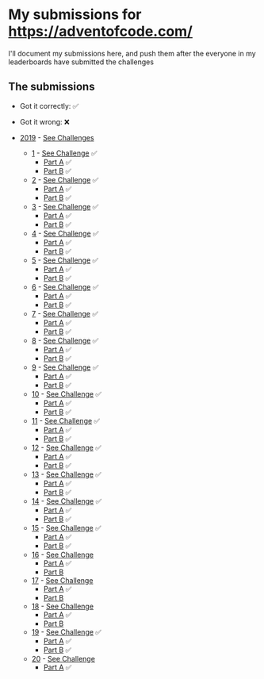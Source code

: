 # My submissions for https://adventofcode.com/

I'll document my submissions here, and push them after the everyone in my 
leaderboards have submitted the challenges

## The submissions

* Got it correctly: :white_check_mark:
* Got it wrong: :x:


* [2019](year_2019) - [See Challenges](https://adventofcode.com/2019)
  * [1](year_2019/day_01)  - [See Challenge](https://adventofcode.com/2019/day/1) :white_check_mark:
    * [Part A](year_2019/day_01/part_a.py) :white_check_mark:
    * [Part B](year_2019/day_01/part_b.py) :white_check_mark:
  * [2](year_2019/day_02)  - [See Challenge](https://adventofcode.com/2019/day/2) :white_check_mark:
    * [Part A](year_2019/day_02/part_a.py) :white_check_mark:
    * [Part B](year_2019/day_02/part_b.py) :white_check_mark:
  * [3](year_2019/day_03)  - [See Challenge](https://adventofcode.com/2019/day/3) :white_check_mark:
    * [Part A](year_2019/day_03/part_a.py) :white_check_mark:
    * [Part B](year_2019/day_03/part_b.py) :white_check_mark:
  * [4](year_2019/day_04)  - [See Challenge](https://adventofcode.com/2019/day/4) :white_check_mark:
    * [Part A](year_2019/day_04/part_a.py) :white_check_mark:
    * [Part B](year_2019/day_04/part_b.py) :white_check_mark:
  * [5](year_2019/day_05)  - [See Challenge](https://adventofcode.com/2019/day/5) :white_check_mark:
    * [Part A](year_2019/day_05/part_a.py) :white_check_mark:
    * [Part B](year_2019/day_05/part_b.py) :white_check_mark:
  * [6](year_2019/day_06)  - [See Challenge](https://adventofcode.com/2019/day/6) :white_check_mark:
    * [Part A](year_2019/day_06/part_a.py) :white_check_mark:
    * [Part B](year_2019/day_06/part_b.py) :white_check_mark:
  * [7](year_2019/day_07)  - [See Challenge](https://adventofcode.com/2019/day/7) :white_check_mark:
    * [Part A](year_2019/day_07/part_a.py) :white_check_mark:
    * [Part B](year_2019/day_07/part_b.py) :white_check_mark:
  * [8](year_2019/day_08)  - [See Challenge](https://adventofcode.com/2019/day/8) :white_check_mark:
    * [Part A](year_2019/day_08/part_a.py) :white_check_mark:
    * [Part B](year_2019/day_08/part_b.py) :white_check_mark:
  * [9](year_2019/day_09)  - [See Challenge](https://adventofcode.com/2019/day/9) :white_check_mark:
    * [Part A](year_2019/day_09/part_a.py) :white_check_mark:
    * [Part B](year_2019/day_09/part_b.py) :white_check_mark:
  * [10](year_2019/day_10)  - [See Challenge](https://adventofcode.com/2019/day/10) :white_check_mark:
    * [Part A](year_2019/day_10/part_a.py) :white_check_mark:
    * [Part B](year_2019/day_10/part_b.py) :white_check_mark:
  * [11](year_2019/day_11)  - [See Challenge](https://adventofcode.com/2019/day/11) :white_check_mark:
    * [Part A](year_2019/day_11/part_a.py) :white_check_mark:
    * [Part B](year_2019/day_11/part_b.py) :white_check_mark:
  * [12](year_2019/day_12)  - [See Challenge](https://adventofcode.com/2019/day/12) :white_check_mark:
    * [Part A](year_2019/day_12/part_a.py) :white_check_mark:
    * [Part B](year_2019/day_12/part_b.py) :white_check_mark:
  * [13](year_2019/day_13)  - [See Challenge](https://adventofcode.com/2019/day/13) :white_check_mark:
    * [Part A](year_2019/day_13/part_a.py) :white_check_mark:
    * [Part B](year_2019/day_13/part_b.py) :white_check_mark:
  * [14](year_2019/day_14)  - [See Challenge](https://adventofcode.com/2019/day/14) :white_check_mark:
    * [Part A](year_2019/day_14/part_a.py) :white_check_mark:
    * [Part B](year_2019/day_14/part_b.py) :white_check_mark:
  * [15](year_2019/day_15)  - [See Challenge](https://adventofcode.com/2019/day/15) :white_check_mark:
    * [Part A](year_2019/day_15/part_a.py) :white_check_mark:
    * [Part B](year_2019/day_15/part_b.py) :white_check_mark:
  * [16](year_2019/day_16)  - [See Challenge](https://adventofcode.com/2019/day/16)
    * [Part A](year_2019/day_16/part_a.py) :white_check_mark:
    * [Part B](year_2019/day_16/part_b.py)
  * [17](year_2019/day_17)  - [See Challenge](https://adventofcode.com/2019/day/17)
    * [Part A](year_2019/day_17/part_a.py) :white_check_mark:
    * [Part B](year_2019/day_17/part_b.py)
  * [18](year_2019/day_18)  - [See Challenge](https://adventofcode.com/2019/day/18)
    * [Part A](year_2019/day_18/part_a.py) :white_check_mark:
    * [Part B](year_2019/day_18/part_b.py)
  * [19](year_2019/day_19)  - [See Challenge](https://adventofcode.com/2019/day/19) :white_check_mark:
    * [Part A](year_2019/day_19/part_a.py) :white_check_mark:
    * [Part B](year_2019/day_19/part_b.py) :white_check_mark:
  * [20](year_2019/day_20)  - [See Challenge](https://adventofcode.com/2019/day/20)
    * [Part A](year_2019/day_20/part_a.py) :white_check_mark:
